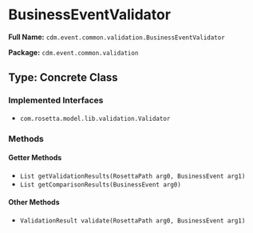 # BusinessEventValidator

**Full Name:** `cdm.event.common.validation.BusinessEventValidator`

**Package:** `cdm.event.common.validation`

## Type: Concrete Class

### Implemented Interfaces

- `com.rosetta.model.lib.validation.Validator`

### Methods

#### Getter Methods

- `List getValidationResults(RosettaPath arg0, BusinessEvent arg1)`
- `List getComparisonResults(BusinessEvent arg0)`

#### Other Methods

- `ValidationResult validate(RosettaPath arg0, BusinessEvent arg1)`

